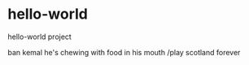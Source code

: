 # hello-world
hello-world project

ban kemal
he's chewing with food in his mouth
/play scotland forever
